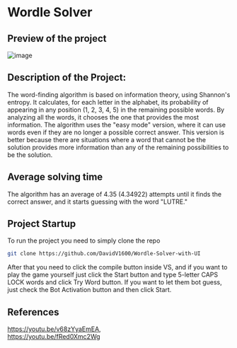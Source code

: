 # Wordle Solver

## Preview of the project
![image](https://github.com/DavidV1600/Worlde-Solver-with-UI/assets/115104357/1588e463-4a35-4e57-9ea4-337e104255b8)


## Description of the Project:
The word-finding algorithm is based on information theory, using Shannon's entropy. It calculates, for each letter in the alphabet, its probability of appearing in any position (1, 2, 3, 4, 5) in the remaining possible words. By analyzing all the words, it chooses the one that provides the most information. The algorithm uses the "easy mode" version, where it can use words even if they are no longer a possible correct answer. This version is better because there are situations where a word that cannot be the solution provides more information than any of the remaining possibilities to be the solution.

## Average solving time
The algorithm has an average of 4.35 (4.34922) attempts until it finds the correct answer, and it starts guessing with the word "LUTRE."

## Project Startup
To run the project you need to simply clone the repo
   ```sh
   git clone https://github.com/DavidV1600/Wordle-Solver-with-UI
   ```
After that you need to click the compile button inside VS, and if you want to play the game yourself just click the Start button and type 5-letter CAPS LOCK words and click Try Word button.
If you want to let them bot guess, just check the Bot Activation button and then click Start.

## References
https://youtu.be/v68zYyaEmEA,  
https://youtu.be/fRed0Xmc2Wg
